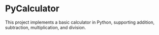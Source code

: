 # PyCalculator
This project implements a basic calculator in Python, supporting addition, subtraction, multiplication, and division.
